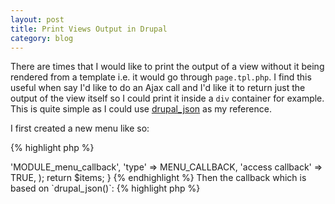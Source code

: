 ```yaml
--- 
layout: post
title: Print Views Output in Drupal
category: blog
---
```


There are times that I would like to print the output of a view without it being rendered from a template i.e. it would go through `page.tpl.php`. I find this useful when say I'd like to do an Ajax call and I'd like it to return just the output of the view itself so I could print it inside a `div` container for example. This is quite simple as I could use [drupal_json](http://api.drupal.org/api/drupal/includes--common.inc/function/drupal_json/6) as my reference.

I first created a new menu like so:

{% highlight php %}
<?php
function MODULE_menu() {
  $items = array();

  $items['example/js'] = array(
    'page callback' => 'MODULE_menu_callback',
    'type' => MENU_CALLBACK,
    'access callback' => TRUE,
  );

  return $items;
}
{% endhighlight %}

Then the callback which is based on `drupal_json()`:

{% highlight php %}
<?php
function MODULE_menu_callback() {
  drupal_set_header('Content-Type: text/plain; charset=utf-8');

  echo views_embed_view('view_name');
}
{% endhighlight %}

Now, I could just do a simple ajax call to use the output inside any element like so:

{% highlight javascript %}
$.get(Drupal.settings.basePath + '/example/js', function(data) {
  $('.some-element').html(data);
});
{% endhighlight %}

Woot! :D
